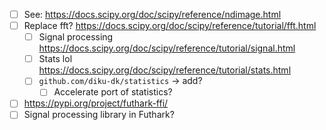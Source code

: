 - [ ] See: https://docs.scipy.org/doc/scipy/reference/ndimage.html
- [ ] Replace fft? https://docs.scipy.org/doc/scipy/reference/tutorial/fft.html
  - [ ] Signal processing https://docs.scipy.org/doc/scipy/reference/tutorial/signal.html
  - [ ] Stats lol https://docs.scipy.org/doc/scipy/reference/tutorial/stats.html
  - [ ] `github.com/diku-dk/statistics` -> add?
    - [ ] Accelerate port of statistics?
- [ ] https://pypi.org/project/futhark-ffi/
- [ ] Signal processing library in Futhark?
